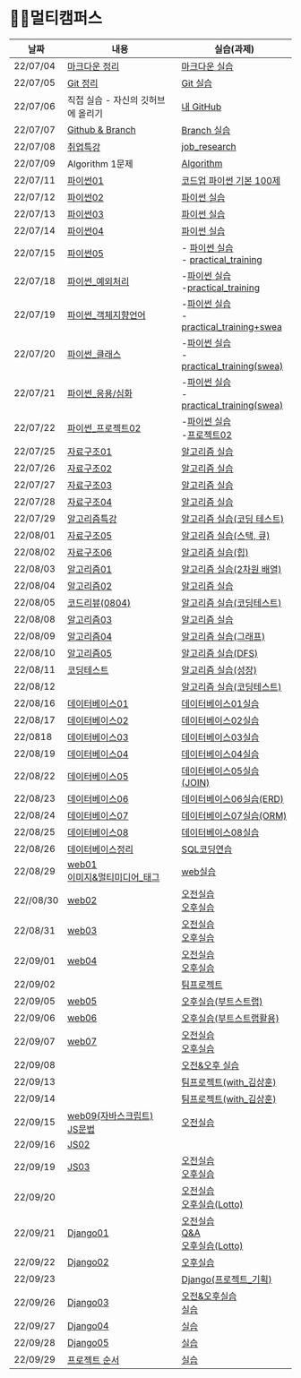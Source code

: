 # 🐱‍🏍멀티캠퍼스

| 날짜      | 내용                                                         | 실습(과제)                                                   |
| --------- | ------------------------------------------------------------ | ------------------------------------------------------------ |
| 22/07/04  | [마크다운 정리](./Multicampus/0704/Markdown.md)              | [마크다운 실습](./Multicampus/0704/markdown_practice.md)     |
| 22/07/05  | [Git 정리](./Multicampus/0705/git.md)                        | [Git 실습](./Multicampus/0705/git_practice.md)               |
| 22/07/06  | 직접 실습 - 자신의 깃허브에 올리기                           | [내 GitHub](https://github.com/JeongJinGan/TIL)              |
| 22/07/07  | [Github & Branch](./Multicampus/0707/0707.md)                | [Branch 실습](./Multicampus/0707/git_branch.md)              |
| 22/07/08  | [취업특강](./Multicampus/0708/special_lecture.md)            | [job_research](https://github.com/JeongJinGan/job_research)  |
| 22/07/09  | Algorithm 1문제                                              | [Algorithm](https://github.com/JeongJinGan/Algorithm/blob/master/Baekjoon/1929%EB%B2%88.md) |
| 22/07/11  | [파이썬01](./Multicampus/0711/python01.md)                   | [코드업 파이썬 기본 100제](./Multicampus/0711/python)        |
| 22/07/12  | [파이썬02](./Multicampus/0712/python02.md)                   | [파이썬 실습](./Multicampus/0712/실습코드)                   |
| 22/07/13  | [파이썬03](./Multicampus/0713/python03.md)                   | [파이썬 실습](./Multicampus/0713/실습코드)                   |
| 22/07/14  | [파이썬04](./Multicampus/0714/python04.md)                   | [파이썬 실습](./Multicampus/0714/실습코드)                   |
| 22/07/15  | [파이썬05](./Multicampus/0715/python05.md)                   | - [파이썬 실습](./Multicampus/0715/실습코드) <br>- [practical_training](./Multicampus/0715/practical_training) |
| 22/07/18  | [파이썬_예외처리](./Multicampus/0718/예외처리.md)            | -[파이썬 실습](./Multicampus/0718/실습코드) <br>-[practical_training](./Multicampus/0718/practical_training) |
| 22/07/19  | [파이썬_객체지향언어](./Multicampus/0719/파이썬_객체지향언어.md) | -[파이썬 실습](./Multicampus/0719/실습코드)<br>-[practical_training+swea](./Multicampus/0719/practical_training+swea) |
| 22/07/20  | [파이썬_클래스](./Multicampus/0720/파이썬_클래스.md)         | -[파이썬 실습](./Multicampus/0720/실습코드) <br>-[practical_training(swea)](./Multicampus/0720/practical_training) |
| 22/07/21  | [파이썬_응용/심화](./Multicampus/0721/파이썬_응용심화.md)    | -[파이썬 실습](./Multicampus/0721/실습코드)<br>-[practical_training(swea)](./Multicampus/0721/practical_training) |
| 22/07/22  | [파이썬_프로젝트02](./Multicampus/0722/파이썬_프로젝트02.md) | -[파이썬 실습](./Multicampus/0722/실습코드)<br/>-[프로젝트02](https://github.com/JeongJinGan/01-PJT-02/tree/main/3%ED%9A%8C%EC%B0%A8/%EA%B0%84%EC%A0%95%EC%A7%84) |
| 22/07/25  | [자료구조01](./Multicampus/0725/자료구조01.md)               | [알고리즘 실습](./Multicampus/0725/실습코드)                 |
| 22/07/26  | [자료구조02](./Multicampus/0726/자료구조02.md)               | [알고리즘 실습](./Multicampus/0726/실습코드)                 |
| 22/07/27  | [자료구조03](./Multicampus/0727/자료구조03.md)               | [알고리즘 실습](./Multicampus/0727/실습코드)                 |
| 22/07/28  | [자료구조04](./Multicampus/0728/자료구조04.md)               | [알고리즘 실습](./Multicampus/0728/실습코드)                 |
| 22/07/29  | [알고리즘특강](./Multicampus/0729/알고리즘특강.md)           | [알고리즘 실습(코딩 테스트)](./Multicampus/0729/실습코드(코딩테스트)) |
| 22/08/01  | [자료구조05](./Multicampus/0801/자료구조05.md)               | [알고리즘 실습(스택, 큐)](./Multicampus/0801/실습코드)       |
| 22/08/02  | [자료구조06](./Multicampus/0802/자료구조06.md)               | [알고리즘 실습(힙)](./Multicampus/0802/실습코드)             |
| 22/08/03  | [알고리즘01](./Multicampus/0803/알고리즘01.md)               | [알고리즘 실습(2차원 배열)](./Multicampus/0803/실습코드)     |
| 22/08/04  | [알고리즘02](./Multicampus/0804/알고리즘02.md)               | [알고리즘 실습](./Multicampus/0804/실습코드)                 |
| 22/08/05  | [코드리뷰(0804)](./Multicampus/0805/코드리뷰(박스_지뢰찾기)) | [알고리즘 실습(코딩테스트)](./Multicampus/0805/실습코드(코딩테스트)) |
| 22/08/08  | [알고리즘03](./Multicampus/0808/알고리즘03.md)               | [알고리즘 실습](./Multicampus/0808/실습코드)                 |
| 22/08/09  | [알고리즘04](./Multicampus/0809/알고리즘04.md)               | [알고리즘 실습(그래프)](./Multicampus/0809/실습코드)         |
| 22/08/10  | [알고리즘05](./Multicampus/0810/알고리즘05.md)               | [알고리즘 실습(DFS)](./Multicampus/0810/실습코드)            |
| 22/08/11  | [코딩테스트](./Multicampus/0811/코딩테스트2.md)              | [알고리즘 실습(성장)](./Multicampus/0811/실습코드)           |
| 22/08/12  |                                                              | [알고리즘 실습(코딩테스트)](./Multicampus/0812/실습코드(코딩테스트)) |
| 22/08/16  | [데이터베이스01](./Multicampus/0816/데이터베이스01.md)       | [데이터베이스01실습](./Multicampus/0816/01실습.md)           |
| 22/08/17  | [데이터베이스02](./Multicampus/0817/데이터베이스02.md)       | [데이터베이스02실습](./Multicampus/0817/02실습.md)           |
| 22/0818   | [데이터베이스03](./Multicampus/0818/데이터베이스03.md)       | [데이터베이스03실습](./Multicampus/0818/03실습.md)           |
| 22/08/19  | [데이터베이스04](./Multicampus/0819/데이터베이스04.md)       | [데이터베이스04실습](./Multicampus/0819/04실습.md)           |
| 22/08/22  | [데이터베이스05](./Multicampus/0822/데이터베이스05.md)       | [데이터베이스05실습(JOIN)](./Multicampus/0822/05실습.md)     |
| 22/08/23  | [데이터베이스06](./Multicampus/0823/데이터베이스06.md)       | [데이터베이스06실습(ERD)](./Multicampus/0823/ERD그리기)      |
| 22/08/24  | [데이터베이스07](./Multicampus/0824/데이터베이스07.md)       | [데이터베이스07실습(ORM)](./Multicampus/0824/DB_07.md)       |
| 22/08/25  | [데이터베이스08](./Multicampus/0825/데이터베이스08.md)       | [데이터베이스08실습](./Multicampus/0825/DB_08.md)            |
| 22/08/26  | [데이터베이스정리](./Multicampus/0826/데이터베이스정리.md)   | [SQL코딩연습](https://school.programmers.co.kr/learn/challenges?tab=sql_practice_kit) |
| 22/08/29  | [web01](./Multicampus/0829/web01.md)<br>[이미지&멀티미디어_태그](./Multicampus/0829/이미지&멀티미디어_태그.md) | [web실습](./Multicampus/0829/실습코드)                       |
| 22//08/30 | [web02](./Multicampus/0830/web02.md)                         | [오전실습](./Multicampus/0830/실습코드)<br>[오후실습](./Multicampus/0830/실습) |
| 22/08/31  | [web03](./Multicampus/0831/web03.md)                         | [오전실습](./Multicampus/0831/실습코드)<br/>[오후실습](./Multicampus/0831/실습.md) |
| 22/09/01  | [web04](./Multicampus/0901/web04.md)                         | [오전실습](./Multicampus/0901/실습코드)<br/>[오후실습](./Multicampus/0901/오후실습) |
| 22/09/02  |                                                              | [팀프로젝트](./Multicampus/0902/web05)                       |
| 22/09/05  | [web05](./Multicampus/0905/web05.md)                         | [오후실습(부트스트랩)](./Multicampus/0905/실습)              |
| 22/09/06  | [web06](./Multicampus/0906/web06.md)                         | [오후실습(부트스트랩활용)](./Multicampus/0906/오후실습)      |
| 22/09/07  | [web07](./Multicampus/0907/web07.md)                         | [오전실습](./Multicampus/0907/오전실습)<br/>[오후실습](./Multicampus/0907/오후실습) |
| 22/09/08  |                                                              | [오전&오후 실습](./Multicampus/0908/오전_오후_실습)          |
| 22/09/13  |                                                              | [팀프로젝트(with_김상훈)](./Multicampus/0913)                |
| 22/09/14  |                                                              | [팀프로젝트(with_김상훈)](./Multicampus/0914/Team_project_with_ksy133900) |
| 22/09/15  | [web09(자바스크립트)](./Multicampus/0915/JS01.md)<br>[JS문법](./Multicampus/0915/JS문법.md) | [오전실습](./Multicampus/0915/오전실습)                      |
| 22/09/16  | [JS02](./Multicampus/0916/JS02.md)                           |                                                              |
| 22/09/19  | [JS03](./Multicampus/0919/JS03.md)                           | [오전실습](./Multicampus/0919/오전실습)<br/>[오후실습](./Multicampus/0919/오후실습) |
| 22/09/20  |                                                              | [오전실습](./Multicampus/0920/오전실습)<br/>[오후실습(Lotto)](./Multicampus/0920/오후실습) |
| 22/09/21  | [Django01](./Multicampus/0921/Django01.md)                   | [오전실습](./Multicampus/0921/Django설치및실행.md)<br>[Q&A](./Multicampus/0921/Q&A.md)<br>[오후실습(Lotto)](./Multicampus/0921/오후실습) |
| 22/09/22  | [Django02](./Multicampus/0922/Django02.md)                   | [오후실습](./Multicampus/0922/오후실습)                      |
| 22/09/23  |                                                              | [Django(프로젝트_기획)](./Multicampus/0923/Django_프로젝트_사전조사.md) |
| 22/09/26  | [Django03](./Multicampus/0926/Django03.md)                   | [오전&오후실습](./Multicampus/0926/오전&오후실습)<br/>[실습](./Multicampus/0926/실습) |
| 22/09/27  | [Django04](./Multicampus/0927/Django04.md)                   | [실습](./Multicampus/0927/오후실습)                          |
| 22/09/28  | [Django05](./Multicampus/0928/Django05.md)                   | [실습](./Multicampus/0928/오후실습)                          |
| 22/09/29  | [프로젝트 순서](./Multicampus/0929/0929.md)                  | [실습](./Multicampus/0929/django_practices)                  |

